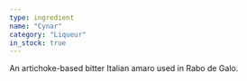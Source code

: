 ```yaml
---
type: ingredient
name: "Cynar"
category: "Liqueur"
in_stock: true
---
```


An artichoke-based bitter Italian amaro used in Rabo de Galo.
